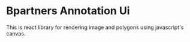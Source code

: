 # Bpartners Annotation Ui

This is react library for rendering image and polygons using javascript's canvas.
